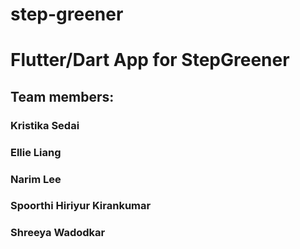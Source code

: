 # step-greener
# Flutter/Dart App for StepGreener

## Team members: ##
### Kristika Sedai ###
### Ellie Liang ###
### Narim Lee ###
### Spoorthi Hiriyur Kirankumar ###
### Shreeya Wadodkar ###
